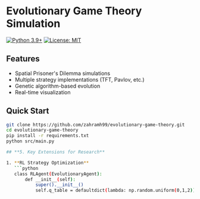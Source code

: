 # Evolutionary Game Theory Simulation

[![Python 3.9+](https://img.shields.io/badge/python-3.9+-blue.svg)](https://www.python.org/downloads/)
[![License: MIT](https://img.shields.io/badge/License-MIT-yellow.svg)](https://opensource.org/licenses/MIT)

## Features
- Spatial Prisoner's Dilemma simulations
- Multiple strategy implementations (TFT, Pavlov, etc.)
- Genetic algorithm-based evolution
- Real-time visualization

## Quick Start
```bash
git clone https://github.com/zahramh99/evolutionary-game-theory.git
cd evolutionary-game-theory
pip install -r requirements.txt
python src/main.py

## **5. Key Extensions for Research**  

1. **RL Strategy Optimization**  
   ```python
   class RLAgent(EvolutionaryAgent):
       def __init__(self):
           super().__init__()
           self.q_table = defaultdict(lambda: np.random.uniform(0,1,2))  # Q-learning